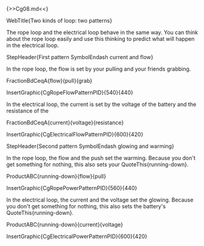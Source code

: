 {>>Cg08.md<<}

WebTitle{Two kinds of loop: two patterns}

The rope loop and the electrical loop behave in the same way. You can think about the rope loop easily and use this thinking to predict what will happen in the electrical loop.

StepHeader{First pattern  SymbolEndash  current and flow}

In the rope loop, the flow is set by your pulling and your friends grabbing.

FractionBdCeqA{flow}{pull}{grab}

InsertGraphic{CgRopeFlowPatternPID}{540}{440}

In the electrical loop, the current is set by the voltage of the battery and the resistance of the 

FractionBdCeqA{current}{voltage}{resistance}

InsertGraphic{CgElectricalFlowPatternPID}{600}{420}

StepHeader{Second pattern  SymbolEndash  glowing and warming}

In the rope loop, the flow and the push  set the warming. Because you don't get something for nothing, this also sets your QuoteThis{running-down}.

ProductABC{running-down}{flow}{pull}

InsertGraphic{CgRopePowerPatternPID}{560}{440}

In the electrical loop, the current and the voltage set the glowing. Because you don't get something for nothing, this also sets the battery's QuoteThis{running-down}.

ProductABC{running-down}{current}{voltage}

InsertGraphic{CgElectricalPowerPatternPID}{600}{420}



